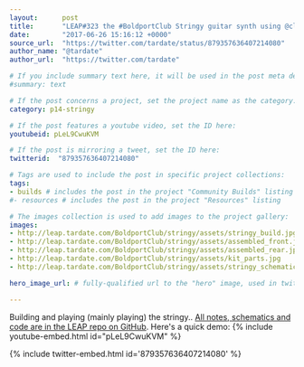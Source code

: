 ```yaml
---
layout:      post
title:       "LEAP#323 the #BoldportClub Stringy guitar synth using @clubmadlab Karplus–Strong algorithm on a PIC"
date:        "2017-06-26 15:16:12 +0000"
source_url:  "https://twitter.com/tardate/status/879357636407214080"
author_name: "@tardate"
author_url:  "https://twitter.com/tardate"

# If you include summary text here, it will be used in the post meta description instead of an excerpt from the post body
#summary: text

# If the post concerns a project, set the project name as the category:
category: p14-stringy

# If the post features a youtube video, set the ID here:
youtubeid: pLeL9CwuKVM

# If the post is mirroring a tweet, set the ID here:
twitterid:  "879357636407214080"

# Tags are used to include the post in specific project collections:
tags:
- builds # includes the post in the project "Community Builds" listing
#- resources # includes the post in the project "Resources" listing

# The images collection is used to add images to the project gallery:
images:
- http://leap.tardate.com/BoldportClub/stringy/assets/stringy_build.jpg
- http://leap.tardate.com/BoldportClub/stringy/assets/assembled_front.jpg
- http://leap.tardate.com/BoldportClub/stringy/assets/assembled_rear.jpg
- http://leap.tardate.com/BoldportClub/stringy/assets/kit_parts.jpg
- http://leap.tardate.com/BoldportClub/stringy/assets/stringy_schematic.jpg

hero_image_url: # fully-qualified url to the "hero" image, used in twitter cards for example

---
```


Building and playing (mainly playing) the stringy..
[All notes, schematics and code are in the LEAP repo on GitHub](https://github.com/tardate/LittleArduinoProjects/tree/master/BoldportClub/stringy).
Here's a quick demo:
{% include youtube-embed.html id="pLeL9CwuKVM" %}

{% include twitter-embed.html id='879357636407214080' %}


